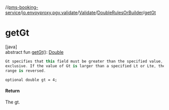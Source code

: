 //[pms-booking-service](../../../../index.md)/[io.envoyproxy.pgv.validate](../../index.md)/[Validate](../index.md)/[DoubleRulesOrBuilder](index.md)/[getGt](get-gt.md)

# getGt

[java]\
abstract fun [getGt](get-gt.md)(): [Double](https://kotlinlang.org/api/core/kotlin-stdlib/kotlin/-double/index.html)

```kotlin
Gt specifies that this field must be greater than the specified value,
exclusive. If the value of Gt is larger than a specified Lt or Lte, the
range is reversed.

```
`optional double gt = 4;`

#### Return

The gt.